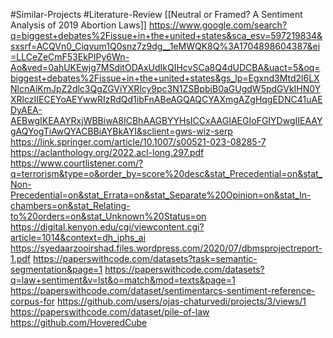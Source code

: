 #Similar-Projects #Literature-Review 
[[Neutral or Framed? A Sentiment Analysis of 2019 Abortion Laws]]
https://www.google.com/search?q=biggest+debates%2Fissue+in+the+united+states&sca_esv=597219834&sxsrf=ACQVn0_Ciqvum1Q0snz7z9dg__1eMWQK8Q%3A1704898604387&ei=LLCeZeCmF53EkPIPy6Wn-Ao&ved=0ahUKEwjg7MSditODAxUdIkQIHcvSCa8Q4dUDCBA&uact=5&oq=biggest+debates%2Fissue+in+the+united+states&gs_lp=Egxnd3Mtd2l6LXNlcnAiKmJpZ2dlc3QgZGViYXRlcy9pc3N1ZSBpbiB0aGUgdW5pdGVkIHN0YXRlczIIECEYoAEYwwRIzRdQd1ibFnABeAGQAQCYAXmgAZgHqgEDNC41uAEDyAEA-AEBwgIKEAAYRxjWBBiwA8ICBhAAGBYYHsICCxAAGIAEGIoFGIYDwgIIEAAYgAQYogTiAwQYACBBiAYBkAYI&sclient=gws-wiz-serp
https://link.springer.com/article/10.1007/s00521-023-08285-7
https://aclanthology.org/2022.acl-long.297.pdf
https://www.courtlistener.com/?q=terrorism&type=o&order_by=score%20desc&stat_Precedential=on&stat_Non-Precedential=on&stat_Errata=on&stat_Separate%20Opinion=on&stat_In-chambers=on&stat_Relating-to%20orders=on&stat_Unknown%20Status=on
https://digital.kenyon.edu/cgi/viewcontent.cgi?article=1014&context=dh_iphs_ai
https://syedaarzooirshad.files.wordpress.com/2020/07/dbmsprojectreport-1.pdf
https://paperswithcode.com/datasets?task=semantic-segmentation&page=1
https://paperswithcode.com/datasets?q=law+sentiment&v=lst&o=match&mod=texts&page=1
https://paperswithcode.com/dataset/sentimentarcs-sentiment-reference-corpus-for
https://github.com/users/ojas-chaturvedi/projects/3/views/1
https://paperswithcode.com/dataset/pile-of-law
https://github.com/HoveredCube